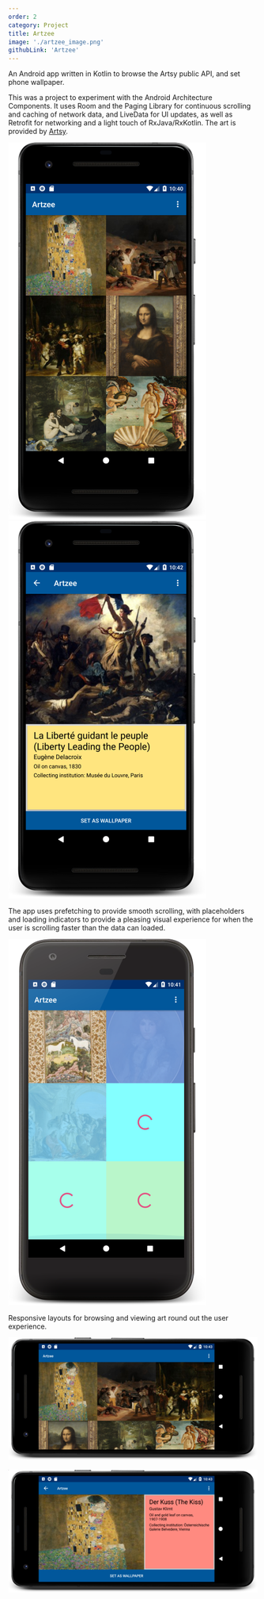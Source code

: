 ```yaml
---
order: 2
category: Project
title: Artzee
image: './artzee_image.png'
githubLink: 'Artzee'
---
```


An Android app written in Kotlin to browse the Artsy public API, and set phone wallpaper.<!-- end -->

This was a project to experiment with the Android Architecture Components. It uses Room and the Paging Library for continuous scrolling and caching of network data, and LiveData for UI updates, as well as Retrofit for networking and a light touch of RxJava/RxKotlin. The art is provided by [Artsy](https://www.artsy.net/).

![Screenshot](./screenshot1.png)&nbsp;![Screenshot](./screenshot2.png)

The app uses prefetching to provide smooth scrolling, with placeholders and loading indicators to provide a pleasing visual experience for when the user is scrolling faster than the data can loaded.

![Screenshot](./screenshot3.png)
  
  
Responsive layouts for browsing and viewing art round out the user experience.

![Screenshot](./screenshot5.png)&nbsp;![Screenshot](./screenshot4.png)
